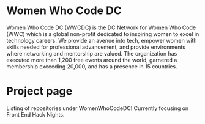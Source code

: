 Women Who Code DC
========================

Women Who Code DC (WWCDC) is the DC Network for Women Who Code (WWC) which is a global non-profit dedicated to inspiring women to excel in technology careers. We provide an avenue into tech, empower women with skills needed for professional advancement, and provide environments where networking and mentorship are valued. The organization has executed more than 1,200 free events around the world, garnered a membership exceeding 20,000, and has a presence in 15 countries.

# Project page
Listing of repositories under WomenWhoCodeDC! Currently focusing on Front End Hack Nights.